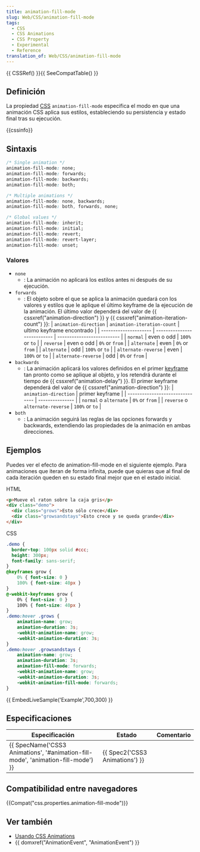 ```yaml
---
title: animation-fill-mode
slug: Web/CSS/animation-fill-mode
tags:
  - CSS
  - CSS Animations
  - CSS Property
  - Experimental
  - Reference
translation_of: Web/CSS/animation-fill-mode
---
```


{{ CSSRef() }}{{ SeeCompatTable() }}

## Definición

La propiedad [CSS](/en/CSS) `animation-fill-mode` especifica el modo en que una animación CSS aplica sus estilos, estableciendo su persistencia y estado final tras su ejecución.

{{cssinfo}}

## Sintaxis

```css
/* Single animation */
animation-fill-mode: none;
animation-fill-mode: forwards;
animation-fill-mode: backwards;
animation-fill-mode: both;

/* Multiple animations */
animation-fill-mode: none, backwards;
animation-fill-mode: both, forwards, none;

/* Global values */
animation-fill-mode: inherit;
animation-fill-mode: initial;
animation-fill-mode: revert;
animation-fill-mode: revert-layer;
animation-fill-mode: unset;
```

### Valores

- `none`
  - : La animación no aplicará los estilos antes ni después de su ejecución.
- `forwards`
  - : El objeto sobre el que se aplica la animación quedará con los valores y estilos que le aplique el último keyframe de la ejecución de la animación. El último valor dependerá del valor de {{ cssxref("animation-direction") }} y {{ cssxref("animation-iteration-count") }}:
    | `animation-direction` | `animation-iteration-count` | ultimo keyframe encontrado |
    | --------------------- | --------------------------- | -------------------------- |
    | `normal`              | even o odd                  | `100%` or `to`              |
    | `reverse`             | even o odd                  | `0%` or `from`              |
    | `alternate`           | even                        | `0%` or `from`              |
    | `alternate`           | odd                         | `100%` or `to`              |
    | `alternate-reverse`   | even                        | `100%` or `to`              |
    |  `alternate-reverse`  | odd                         | `0%` or `from`              |
- `backwards`
  - : La animación aplicará los valores definidos en el primer [keyframe](/es/docs/CSS/@keyframes) tan pronto como se aplique al objeto, y los retendrá durante el tiempo de {{ cssxref("animation-delay") }}. El primer keyframe dependerá del valor de {{ cssxref("animation-direction") }}:
    | `animation-direction`           | primer keyframe |
    | ------------------------------- | --------------- |
    | `normal` o `alternate`          | `0%` or `from`        |
    | `reverse` o `alternate-reverse` | `100%` or `to`        |
- `both`
  - : La animación seguirá las reglas de las opciones forwards y backwards, extendiendo las propiedades de la animación en ambas direcciones.

## Ejemplos

Puedes ver el efecto de animation-fill-mode en el siguiente ejemplo. Para animaciones que iteran de forma infinita, puede que quieras que al final de cada iteración queden en su estado final mejor que en el estado inicial.

HTML

```html
<p>Mueve el raton sobre la caja gris</p>
<div class="demo">
  <div class="grows">Esto sólo crece</div>
  <div class="growsandstays">Esto crece y se queda grande</div>
</div>
```

CSS

```css
.demo {
  border-top: 100px solid #ccc;
  height: 300px;
  font-family: sans-serif;
}
@keyframes grow {
    0% { font-size: 0 }
    100% { font-size: 40px }
}
@-webkit-keyframes grow {
    0% { font-size: 0 }
    100% { font-size: 40px }
}
.demo:hover .grows {
    animation-name: grow;
    animation-duration: 3s;
    -webkit-animation-name: grow;
    -webkit-animation-duration: 3s;
}
.demo:hover .growsandstays {
    animation-name: grow;
    animation-duration: 3s;
    animation-fill-mode: forwards;
    -webkit-animation-name: grow;
    -webkit-animation-duration: 3s;
    -webkit-animation-fill-mode: forwards;
}
```

{{ EmbedLiveSample('Example',700,300) }}

## Especificaciones

| Especificación                                                                                               | Estado                                   | Comentario |
| ------------------------------------------------------------------------------------------------------------ | ---------------------------------------- | ---------- |
| {{ SpecName('CSS3 Animations', '#animation-fill-mode', 'animation-fill-mode') }} | {{ Spec2('CSS3 Animations') }} |            |

## Compatibilidad entre navegadores

{{Compat("css.properties.animation-fill-mode")}}

## Ver también

- [Usando CSS Animations](/es/docs/CSS/Tutorials/Using_CSS_animations)
- {{ domxref("AnimationEvent", "AnimationEvent") }}
